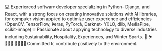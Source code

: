 💻 Experienced software developer specializing in Python- Django, and React, with a strong focus on creating innovative solutions with AI libraries, for computer vision applied to optimize user experience and efficiencies (OpenCV, TensorFlow, Keras, PyTorch, Darknet- YOLO, dlib, MediaPipe, scikit-image) 
💡 Passionate about applying technology to diverse industries including Sustainability, Hospitality, Experiences, and Winter Sports. 🍷 ⛷️🏄🏻‍♀️
🌱🌱🌱🌱 Committed to contribute positively to the environment.
